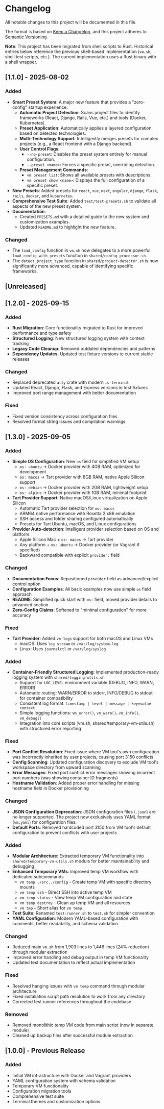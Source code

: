 # Changelog

All notable changes to this project will be documented in this file.

The format is based on [Keep a Changelog](https://keepachangelog.com/en/1.0.0/),
and this project adheres to [Semantic Versioning](https://semver.org/spec/v2.0.0.html).

**Note**: This project has been migrated from shell scripts to Rust. Historical entries below reference the previous shell-based implementation (`vm.sh`, shell test scripts, etc.). The current implementation uses a Rust binary with a shell wrapper.

## [1.1.0] - 2025-08-02

### Added
- **Smart Preset System**: A major new feature that provides a "zero-config" startup experience.
  - **Automatic Project Detection**: Scans project files to identify frameworks (React, Django, Rails, Vue, etc.) and tools (Docker, Kubernetes).
  - **Preset Application**: Automatically applies a layered configuration based on detected technologies.
  - **Multi-Technology Support**: Intelligently merges presets for complex projects (e.g., a React frontend with a Django backend).
  - **User Control Flags**:
    - `--no-preset`: Disables the preset system entirely for manual configuration.
    - `--preset <name>`: Forces a specific preset, overriding detection.
  - **Preset Management Commands**:
    - `vm preset list`: Shows all available presets with descriptions.
    - `vm preset show <name>`: Displays the full configuration of a specific preset.
- **New Presets**: Added presets for `react`, `vue`, `next`, `angular`, `django`, `flask`, `rails`, `docker`, and `kubernetes`.
- **Comprehensive Test Suite**: Added `test/test-presets.sh` to validate all aspects of the new preset system.
- **Documentation**:
  - Created `PRESETS.md` with a detailed guide to the new system and customization examples.
  - Updated `README.md` to highlight the new feature.

### Changed
- The `load_config` function in `vm.sh` now delegates to a more powerful `load_config_with_presets` function in `shared/config-processor.sh`.
- The `detect_project_type` function in `shared/project-detector.sh` is now significantly more advanced, capable of identifying specific frameworks.

## [Unreleased]

## [1.2.0] - 2025-09-15

### Added
- **Rust Migration**: Core functionality migrated to Rust for improved performance and type safety
- **Structured Logging**: New structured logging system with context tracking
- **Legacy Code Cleanup**: Removed outdated dependencies and patterns
- **Dependency Updates**: Updated test fixture versions to current stable releases

### Changed
- Replaced deprecated `atty` crate with modern `is-terminal`
- Updated React, Django, Flask, and Express versions in test fixtures
- Improved port range management with better documentation

### Fixed
- Fixed version consistency across configuration files
- Resolved format string issues and compilation warnings

## [1.3.0] - 2025-09-05

### Added
- **Simple OS Configuration**: New `os` field for simplified VM setup
  - `os: ubuntu` → Docker provider with 4GB RAM, optimized for development
  - `os: macos` → Tart provider with 8GB RAM, native Apple Silicon support
  - `os: debian` → Docker provider with 2GB RAM, lightweight setup
  - `os: alpine` → Docker provider with 1GB RAM, minimal footprint
- **Tart Provider Support**: Native macOS/Linux virtualization on Apple Silicon
  - Automatic Tart provider selection for `os: macos`
  - ARM64 native performance with Rosetta 2 x86 emulation
  - SSH access and folder sharing configured automatically
  - Presets for Tart Ubuntu, macOS, and Linux configurations
- **Provider Auto-detection**: Intelligent provider selection based on OS and platform
  - Apple Silicon Mac + `os: macos` → Tart provider
  - Any platform + `os: ubuntu` → Docker provider (or Vagrant if specified)
  - Backward compatible with explicit `provider:` field

### Changed
- **Documentation Focus**: Repositioned `provider` field as advanced/explicit control option
- **Configuration Examples**: All basic examples now use simple `os` field approach
- **README**: Simplified quick start with `os:` field, moved provider details to advanced section
- **Zero-Config Claims**: Softened to "minimal configuration" for more accuracy

### Fixed
- **Tart Provider**: Added `vm logs` support for both macOS and Linux VMs
  - macOS: Uses `log stream` or `/var/log/system.log`
  - Linux: Uses `journalctl` or `/var/log/syslog`

### Added
- **Container-Friendly Structured Logging**: Implemented production-ready logging system with `shared/logging-utils.sh`
  - Support for `LOG_LEVEL` environment variable (DEBUG, INFO, WARN, ERROR)
  - Automatic routing: WARN/ERROR to stderr, INFO/DEBUG to stdout for container compatibility
  - Consistent log format: `timestamp | level | message | key=value context`
  - Simple logging functions: `vm_error()`, `vm_warn()`, `vm_info()`, `vm_debug()`
  - Integration into core scripts (vm.sh, shared/temporary-vm-utils.sh) with structured error reporting

### Fixed
- **Port Conflict Resolution**: Fixed issue where VM tool's own configuration was incorrectly inherited by user projects, causing port 3150 conflicts
- **Config Scanning**: Updated configuration discovery to exclude VM tool's workspace directory from upward scanning
- **Error Messages**: Fixed port conflict error messages showing incorrect port numbers (was showing container ID fragments)
- **Hostname Validation**: Added proper error handling for missing hostname field in Docker provisioning

### Changed
- **JSON Configuration Deprecation**: JSON configuration files (`.json`) are no longer supported. The project now exclusively uses YAML format (`vm.yaml`) for configuration files.
- **Default Ports**: Removed hardcoded port 3150 from VM tool's default configuration to prevent conflicts with user projects

### Added
- **Modular Architecture**: Extracted temporary VM functionality into `shared/temporary-vm-utils.sh` module for better maintainability and debugging
- **Enhanced Temporary VMs**: Improved temp VM workflow with dedicated subcommands
  - `vm temp ./src,./config` - Create temp VM with specific directory mounts
  - `vm temp ssh` - Direct SSH into active temp VM
  - `vm temp status` - View temp VM configuration and state
  - `vm temp destroy` - Clean up temp VM and all resources
  - `vm tmp` - Short alias for `vm temp`
- **Test Suite**: Renamed `test-runner.sh` to `test.sh` for simpler convention
- **YAML Configuration**: Modern YAML-based configuration with comments, better readability, and schema validation

### Changed
- Reduced main `vm.sh` from 1,903 lines to 1,446 lines (24% reduction) through modular extraction
- Improved error handling and debug output in temp VM functionality
- Updated test documentation to reflect actual implementation

### Fixed
- Resolved hanging issues with `vm temp` command through modular architecture
- Fixed installation script path resolution to work from any directory
- Corrected test runner references throughout the codebase

### Removed
- Removed monolithic temp VM code from main script (now in separate module)
- Cleaned up backup files after successful module extraction

## [1.0.0] - Previous Release

### Added
- Initial VM infrastructure with Docker and Vagrant providers
- YAML configuration system with schema validation
- Temporary VM functionality
- Configuration migration tools
- Comprehensive test suite
- Terminal themes and customization options